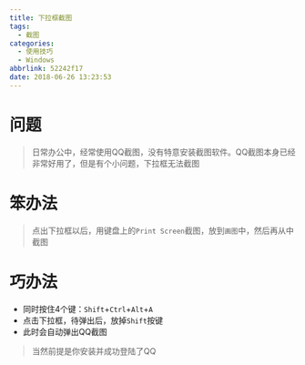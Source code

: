 ```yaml
---
title: 下拉框截图
tags:
  - 截图
categories:
  - 使用技巧
  - Windows
abbrlink: 52242f17
date: 2018-06-26 13:23:53
---
```


# 问题

> 日常办公中，经常使用QQ截图，没有特意安装截图软件。QQ截图本身已经非常好用了，但是有个小问题，下拉框无法截图

# 笨办法

> 点出下拉框以后，用键盘上的``Print Screen``截图，放到``画图``中，然后再从中截图

# 巧办法

- 同时按住4个键：``Shift``+``Ctrl``+``Alt``+``A``
- 点击下拉框，待弹出后，放掉``Shift``按键
- 此时会自动弹出QQ截图

> 当然前提是你安装并成功登陆了QQ